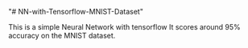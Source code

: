 "# NN-with-Tensorflow-MNIST-Dataset" 

This is a simple Neural Network with tensorflow
It scores around 95% accuracy on the MNIST dataset. 
